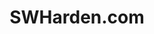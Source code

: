 ---
title: SWHarden.com
description: The personal website of Scott W. Harden
_build:
  list: never
---